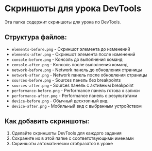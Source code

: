 # Скриншоты для урока DevTools

Эта папка содержит скриншоты для урока по DevTools.

## Структура файлов:

- `elements-before.png` - Скриншот элемента до изменений
- `elements-after.png` - Скриншот элемента после изменений
- `console-before.png` - Консоль до выполнения команд
- `console-after.png` - Консоль после выполнения команд
- `network-before.png` - Network панель до обновления страницы
- `network-after.png` - Network панель после обновления страницы
- `sources-before.png` - Sources панель без breakpoints
- `sources-after.png` - Sources панель с активным breakpoint
- `performance-before.png` - Performance панель готова к записи
- `performance-after.png` - Performance панель с результатами
- `device-before.png` - Обычный десктопный вид
- `device-after.png` - Мобильный вид с выбранным устройством

## Как добавить скриншоты:

1. Сделайте скриншоты DevTools для каждого задания
2. Сохраните их в этой папке с соответствующими именами
3. Скриншоты автоматически отобразятся в уроке

